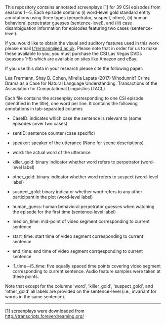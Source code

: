 This repository contains annotated screenplays [1] for 39 CSI episodes
from seasons 1--5. Each episode contains (i) word-level gold standard
entity annotations using three types (perpetrator, suspect, other),
(ii) human behavioral perpetrator guesses (sentence-level), and (iii)
case disambiguation information for episodes featuring two cases
(sentence-level).

If you would like to obtain the visual and auditory features used in
this work please email l.frermann@ed.ac.uk. Please note that in order
for us to make these available to you, you must purchase the CSI Las
Vegas DVDs (seasons 1-5) which are available on sites like
Amazon and eBay. 

If you use this data in your research please cite the following paper:

Lea Frermann, Shay B. Cohen, Mirella Lapata (2017) Whodunnit? Crime Drama as a Case for Natural 
Language Understanding. Transactions of the Association for Computational 
Linguistics (TACL).


Each file contains the screenplay corresponding to one CSI episode (identified 
in the title), one word per line. It contains the following annotations in 
tab-separated columns

- CaseID: indicates which case the sentence is relevant to (some
episodes cover two cases)

- sentID: sentence counter (case specific)

- speaker: speaker of the utterance (None for scene descriptions)

- word: the actual word of the utterance

- killer_gold: binary indicator whether word refers to perpetrator (word-level 
label)

- other_gold: binary indicator whether word refers to suspect (word-level label)

- suspect_gold: binary indicator whether word refers to any other participant 
in the plot (word-level label)

- human_guess: human behavioral perpetrator guesses when watching the episode 
for the first time (sentence-level label)

- medion_time: mid-point of video segment corresponding to current sentence

- start_time: start time of video segment corresponding to current sentence

- end_time: end time of video segment corrqesponding to current sentence

- i1_time--i5_time: five equally spaced time points covering video
segment corresponding to current sentence. Audio feature samples were
taken at these points. 

Note that except for the columns 'word', 'killer_gold',
'suspect_gold', and 'other_gold' all labels are provided on the
sentence-level (i.e., invariant for words in the same sentence).


-----------------------------------------------------------------------------
[1] screenplays were downloaded from http://transcripts.foreverdreaming.org/

